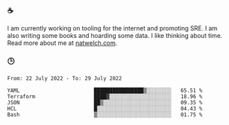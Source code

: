 ### ☕

I am currently working on tooling for the internet and promoting SRE. I am also writing some books and hoarding some data. I like thinking about time. Read more about me at [natwelch.com](https://natwelch.com).

### 🕒

<!--START_SECTION:waka-->

```text
From: 22 July 2022 - To: 29 July 2022

YAML                        ████████████████▒░░░░░░░░   65.51 %
Terraform                   ████▓░░░░░░░░░░░░░░░░░░░░   18.96 %
JSON                        ██▒░░░░░░░░░░░░░░░░░░░░░░   09.35 %
HCL                         █░░░░░░░░░░░░░░░░░░░░░░░░   04.43 %
Bash                        ▒░░░░░░░░░░░░░░░░░░░░░░░░   01.75 %
```

<!--END_SECTION:waka-->
